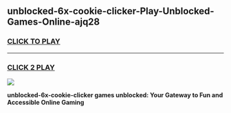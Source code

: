 
## unblocked-6x-cookie-clicker-Play-Unblocked-Games-Online-ajq28
<h3>
<a href="https://premium76.site?title=unblocked-6x-cookie-clicker&ref=25A">CLICK TO PLAY</a></h3>
<hr>

<h3>
<a href="https://premium76.site?title=unblocked-6x-cookie-clicker&ref=25A">CLICK 2 PLAY</a>
  
</h3>

<a href="https://premium76.site?title=unblocked-6x-cookie-clicker&ref=25A"><img src="https://clearcache.store/games.png"></a>


**unblocked-6x-cookie-clicker games unblocked: Your Gateway to Fun and Accessible Online Gaming**
